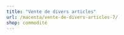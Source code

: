 ```yaml
---
title: "Vente de divers articles"
url: /macenta/vente-de-divers-articles-7/
shop: commodité
---
```


